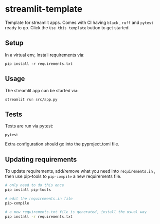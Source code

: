 # streamlit-template
Template for streamlit apps. Comes with CI having `black` , `ruff` and `pytest` ready to
go. Click the `Use this template` button to get started.

## Setup

In a virtual env, Install requirements via:
```
pip install -r requirements.txt
```

## Usage

The streamlit app can be started via:
```
streamlit run src/app.py
```

## Tests

Tests are run via pytest:

```
pytest
```

Extra configuration should go into the pyproject.toml file.

## Updating requirements

To update requirements, add/remove what you need into `requirements.in` , then use
pip-tools to `pip-compile` a new requirements file.

```bash
# only need to do this once
pip install pip-tools

# edit the requirements.in file
pip-compile

# a new requirements.txt file is generated, install the usual way
pip install -r requirements.txt
```
